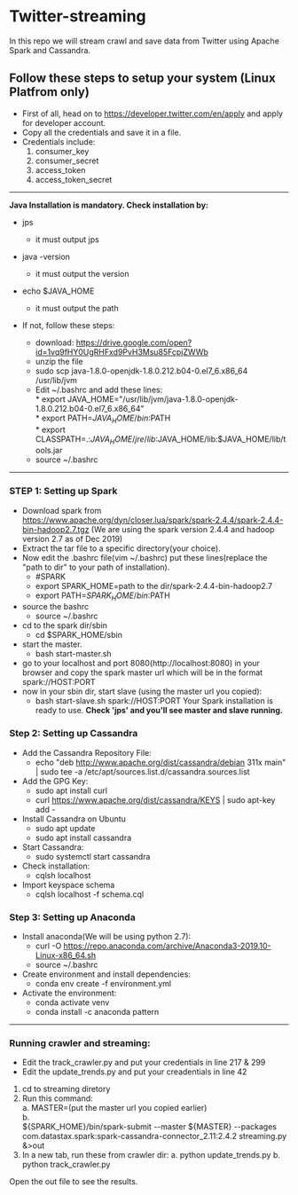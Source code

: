 # Twitter-streaming
In this repo we will stream crawl and save data from Twitter using Apache Spark and Cassandra.

## Follow these steps to setup your system (Linux Platfrom only)

* First of all, head on to https://developer.twitter.com/en/apply and apply for developer account.
* Copy all the credentials and save it in a file.
* Credentials include:
	1. consumer_key
	2. consumer_secret
	3. access_token
	4. access_token_secret

-----------------------------------------------------------------------------------------------------------------------------

**Java Installation is mandatory. Check installation by:**

* jps
   * it must output jps
* java -version
   * it must output the version
* echo $JAVA_HOME
   * it must output the path
   
* If not, follow these steps: 
   * download: https://drive.google.com/open?id=1vq9fHY0UgRHFxd9PvH3Msu85FcpjZWWb
   * unzip the file
   * sudo scp java-1.8.0-openjdk-1.8.0.212.b04-0.el7_6.x86_64 /usr/lib/jvm
   * Edit ~/.bashrc and add these lines:<br>
         * export JAVA_HOME="/usr/lib/jvm/java-1.8.0-openjdk-1.8.0.212.b04-0.el7_6.x86_64"<br>
         * export PATH=$JAVA_HOME/bin:$PATH<br>
         * export CLASSPATH=.:$JAVA_HOME/jre/lib:$JAVA_HOME/lib:$JAVA_HOME/lib/tools.jar<br>
   * source ~/.bashrc

-----------------------------------------------------------------------------------------------------------------------------

### STEP 1: Setting up Spark

* Download spark from https://www.apache.org/dyn/closer.lua/spark/spark-2.4.4/spark-2.4.4-bin-hadoop2.7.tgz (We are using the spark version 2.4.4 and hadoop version 2.7 as of Dec 2019)
* Extract the tar file to a specific directory(your choice).
* Now edit the .bashrc file(vim ~/.bashrc) put these lines(replace the "path to dir" to your path of installation).
    * #SPARK
    * export SPARK_HOME=path to the dir/spark-2.4.4-bin-hadoop2.7
    * export PATH=$SPARK_HOME/bin:$PATH
* source the bashrc
    * source ~/.bashrc
* cd to the spark dir/sbin
    * cd $SPARK_HOME/sbin
* start the master.
    * bash start-master.sh
* go to your localhost and port 8080(http://localhost:8080) in your browser and copy the spark master url which will be in the format spark://HOST:PORT
* now in your sbin dir, start slave (using the master url you copied):
    * bash start-slave.sh spark://HOST:PORT
Your Spark installation is ready to use. **Check 'jps' and you'll see master and slave running.**

### Step 2: Setting up Cassandra

* Add the Cassandra Repository File:
    * echo "deb http://www.apache.org/dist/cassandra/debian 311x main" | sudo tee -a /etc/apt/sources.list.d/cassandra.sources.list
* Add the GPG Key:
    * sudo apt install curl
    * curl https://www.apache.org/dist/cassandra/KEYS | sudo apt-key add -
* Install Cassandra on Ubuntu
    * sudo apt update
    * sudo apt install cassandra
* Start Cassandra:
    * sudo systemctl start cassandra
* Check installation:
    * cqlsh localhost
* Import keyspace schema
    * cqlsh localhost -f schema.cql

    
### Step 3: Setting up Anaconda

* Install anaconda(We will be using python 2.7):
   * curl -O https://repo.anaconda.com/archive/Anaconda3-2019.10-Linux-x86_64.sh
   * source ~/.bashrc
* Create environment and install dependencies:
   * conda env create -f environment.yml
* Activate the environment:
   * conda activate venv
   * conda install -c anaconda pattern

----------------------------------------------------------------------------------------------------------------------------

### Running crawler and streaming:

* Edit the track_crawler.py and put your credentials in line 217 & 299
* Edit the update_trends.py and put your creadentials in line 42



1. cd to streaming diretory
2. Run this command:<br>
	a. MASTER=(put the master url you copied earlier)<br>
	b.	
${SPARK_HOME}/bin/spark-submit         --master ${MASTER}    --packages com.datastax.spark:spark-cassandra-connector_2.11:2.4.2           streaming.py &>out
3. In a new tab, run these from crawler dir:
	a. python update_trends.py
	b. python track_crawler.py
	
Open the out file to see the results.
